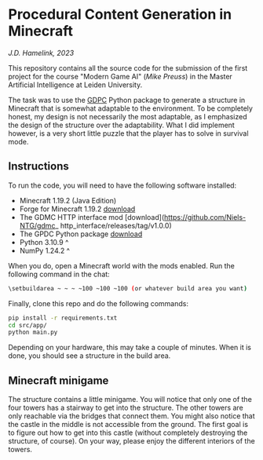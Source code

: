 # Procedural Content Generation in Minecraft

_J.D. Hamelink, 2023_

This repository contains all the source code for the submission of the first project for the course "Modern Game AI" (_Mike Preuss_) in the Master Artificial Intelligence at Leiden University.

The task was to use the [GDPC](https://pypi.org/project/gdpc/) Python package to generate a structure in Minecraft that is somewhat adaptable to the environment.
To be completely honest, my design is not necessarily the most adaptable, as I emphasized the design of the structure over the adaptability.
What I did implement however, is a very short little puzzle that the player has to solve in survival mode.

## Instructions

To run the code, you will need to have the following software installed:

- Minecraft 1.19.2 (Java Edition)
- Forge for Minecraft 1.19.2 [download](https://files.minecraftforge.net/net/minecraftforge/forge/index_1.19.2.html)
- The GDMC HTTP interface mod [download](https://github.com/Niels-NTG/gdmc_
http_interface/releases/tag/v1.0.0)
- The GPDC Python package [download](https://github.com/avdstaaij/gdpc)
- Python 3.10.9 ^
- NumPy 1.24.2 ^

When you do, open a Minecraft world with the mods enabled.
Run the following command in the chat:

```bash
\setbuildarea ~ ~ ~ ~100 ~100 ~100 (or whatever build area you want)
```

Finally, clone this repo and do the following commands:

```bash
pip install -r requirements.txt
cd src/app/
python main.py
```

Depending on your hardware, this may take a couple of minutes.
When it is done, you should see a structure in the build area.

## Minecraft minigame

The structure contains a little minigame.
You will notice that only one of the four towers has a stairway to get into the structure.
The other towers are only reachable via the bridges that connect them.
You might also notice that the castle in the middle is not accessible from the ground.
The first goal is to figure out how to get into this castle (without completely destroying the structure, of course).
On your way, please enjoy the different interiors of the towers.
